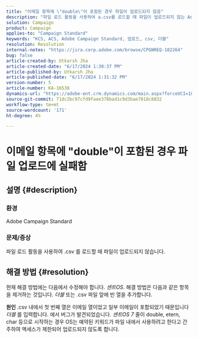 ```yaml
---
title: "이메일 항목에 \"double\"이 포함된 경우 파일이 업로드되지 않음"
description: "파일 로드 활동을 사용하여 a.csv를 로드할 때 파일이 업로드되지 않는 Adobe Campaign Standard 문제를 해결하는 방법에 대해 알아봅니다."
solution: Campaign
product: Campaign
applies-to: "Campaign Standard"
keywords: "KCS, ACS, Adobe Campaign Standard, 업로드, csv, 더블"
resolution: Resolution
internal-notes: "https://jira.corp.adobe.com/browse/CPGNREQ-102264"
bug: false
article-created-by: Utkarsh Jha
article-created-date: "6/17/2024 1:30:37 PM"
article-published-by: Utkarsh Jha
article-published-date: "6/17/2024 1:31:32 PM"
version-number: 5
article-number: KA-16538
dynamics-url: "https://adobe-ent.crm.dynamics.com/main.aspx?forceUCI=1&pagetype=entityrecord&etn=knowledgearticle&id=57a056c7-ad2c-ef11-840a-002248084fbb"
source-git-commit: 71dc2bc97cfd9faee378bad1c9d3bae7018c8832
workflow-type: tm+mt
source-wordcount: '171'
ht-degree: 4%

---
```


# 이메일 항목에 &quot;double&quot;이 포함된 경우 파일 업로드에 실패함

## 설명 {#description}


### <b>환경</b>

Adobe Campaign Standard



### <b>문제/증상</b>

파일 로드 활동을 사용하여 .csv 를 로드할 때 파일이 업로드되지 않습니다.


## 해결 방법 {#resolution}


현재 해결 방법에는 다음에서 수정해야 합니다. *센트OS*. 해결 방법은 다음과 같은 항목을 제거하는 것입니다. *더블* 또는 .csv 파일 앞에 빈 열을 추가합니다.


<b>원인</b>
.csv 내에서 첫 번째 열은 이메일 열이었고 일부 이메일이 포함되었기 때문입니다 *더블* 를 입력합니다. 에서 버그가 발견되었습니다. *센트OS 7* 줄이 double, etern, char 등으로 시작하는 경우 OS는 예약된 키워드가 파일 내에서 사용하려고 한다고 간주하여 액세스가 제한되어 업로드되지 않도록 합니다.
